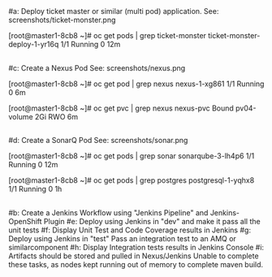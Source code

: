 ##
#a: Deploy ticket master or similar (multi pod) application.
See: screenshots/ticket-monster.png

[root@master1-8cb8 ~]# oc get pods | grep ticket-monster
ticket-monster-deploy-1-yr16q   1/1       Running            0          12m

##
#c: Create a Nexus Pod
See: screenshots/nexus.png

[root@master1-8cb8 ~]# oc get pod | grep nexus
nexus-1-xg861        1/1       Running            0          6m

[root@master1-8cb8 ~]# oc get pvc | grep nexus
nexus-pvc   Bound     pv04-volume   2Gi        RWO           6m

##
#d: Create a SonarQ Pod
See: screenshots/sonar.png

[root@master1-8cb8 ~]# oc get pods | grep sonar
sonarqube-3-lh4p6               1/1       Running            0          12m

[root@master1-8cb8 ~]# oc get pods | grep postgres
postgresql-1-yqhx8              1/1       Running            0          1h

##
#b: Create a Jenkins Workflow using "Jenkins Pipeline" and Jenkins-OpenShift Plugin
#e: Deploy using Jenkins in "dev" and make it pass all the unit tests
#f: Display Unit Test and Code Coverage results in Jenkins
#g: Deploy using Jenkins in "test" Pass an integration test to an AMQ or similarcomponent
#h: Display Integration tests results in Jenkins Console
#i: Artifacts should be stored and pulled in Nexus/Jenkins
Unable to complete these tasks, as nodes kept running out of memory to complete maven build.
